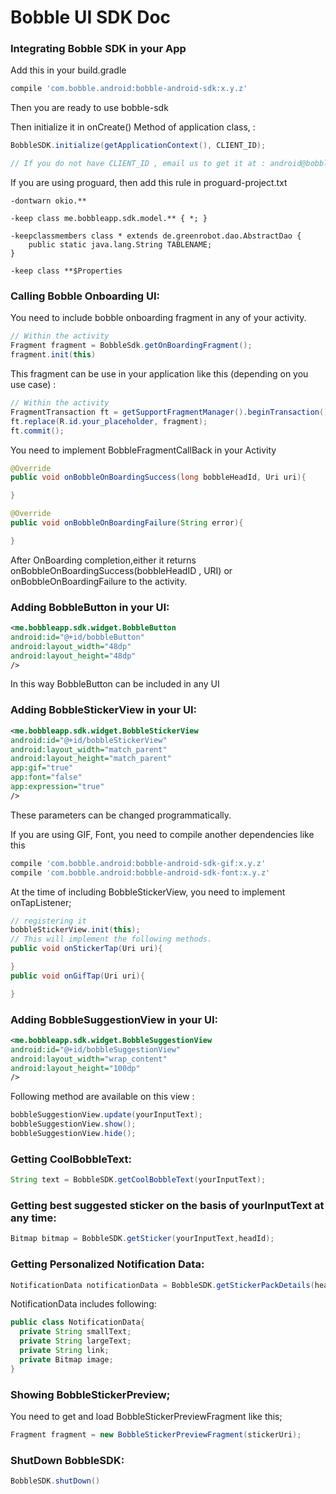 # Bobble UI SDK Doc

### Integrating Bobble SDK in your App

Add this in your build.gradle
```groovy
compile 'com.bobble.android:bobble-android-sdk:x.y.z'
```

Then you are ready to use bobble-sdk

Then initialize it in onCreate() Method of application class, :
```java
BobbleSDK.initialize(getApplicationContext(), CLIENT_ID);

// If you do not have CLIENT_ID , email us to get it at : android@bobbleapp.me
```

If you are using proguard, then add this rule in proguard-project.txt
```
-dontwarn okio.**

-keep class me.bobbleapp.sdk.model.** { *; }

-keepclassmembers class * extends de.greenrobot.dao.AbstractDao {
    public static java.lang.String TABLENAME;
}

-keep class **$Properties
```

### Calling Bobble Onboarding UI:

You need to include bobble onboarding fragment in any of your activity.
```java
// Within the activity
Fragment fragment = BobbleSdk.getOnBoardingFragment();
fragment.init(this)
```

This fragment can be use in your application like this (depending on you use case) :
```java
// Within the activity
FragmentTransaction ft = getSupportFragmentManager().beginTransaction();
ft.replace(R.id.your_placeholder, fragment);
ft.commit();
```

You need to implement BobbleFragmentCallBack in your Activity 
```java
@Override
public void onBobbleOnBoardingSuccess(long bobbleHeadId, Uri uri){

}

@Override
public void onBobbleOnBoardingFailure(String error){

}
```

After OnBoarding completion,either it returns onBobbleOnBoardingSuccess(bobbleHeadID , URI) or onBobbleOnBoardingFailure to the activity.

### Adding BobbleButton in your UI:
```xml
<me.bobbleapp.sdk.widget.BobbleButton
android:id="@+id/bobbleButton"
android:layout_width="48dp"
android:layout_height="48dp"
/>
```          
In this way BobbleButton can be included in any UI

### Adding BobbleStickerView in your UI:
```xml
<me.bobbleapp.sdk.widget.BobbleStickerView
android:id="@+id/bobbleStickerView"
android:layout_width="match_parent"
android:layout_height="match_parent"
app:gif="true"
app:font="false"
app:expression="true"
/>
```
These parameters can be changed programmatically.

If you are using GIF, Font, you need to compile another dependencies like this
```groovy
compile 'com.bobble.android:bobble-android-sdk-gif:x.y.z'
compile 'com.bobble.android:bobble-android-sdk-font:x.y.z'
```

At the time of including BobbleStickerView, you need to implement onTapListener;
```java
// registering it
bobbleStickerView.init(this);
// This will implement the following methods.
public void onStickerTap(Uri uri){

}
public void onGifTap(Uri uri){

}
```

### Adding BobbleSuggestionView in your UI:
```xml
<me.bobbleapp.sdk.widget.BobbleSuggestionView
android:id="@+id/bobbleSuggestionView"
android:layout_width="wrap_content"
android:layout_height="100dp"
/>
```

Following method are available on this view :
```java
bobbleSuggestionView.update(yourInputText);
bobbleSuggestionView.show();
bobbleSuggestionView.hide();
```

### Getting CoolBobbleText:
```java
String text = BobbleSDK.getCoolBobbleText(yourInputText);
```

### Getting best suggested sticker on the basis of yourInputText at any time:
```java
Bitmap bitmap = BobbleSDK.getSticker(yourInputText,headId);
```

### Getting Personalized Notification Data:
```java
NotificationData notificationData = BobbleSDK.getStickerPackDetails(headId);
```
NotificationData includes following:
```java
public class NotificationData{
  private String smallText;
  private String largeText;
  private String link;
  private Bitmap image;
}
```

### Showing BobbleStickerPreview;
You need to get and load BobbleStickerPreviewFragment like this;
```java
Fragment fragment = new BobbleStickerPreviewFragment(stickerUri);
```

### ShutDown BobbleSDK:
```java
BobbleSDK.shutDown()
```







